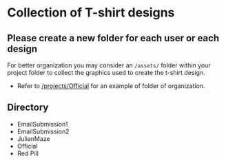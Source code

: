 # Collection of T-shirt designs
Please create a new folder for each user or each design
---
For better organization you may consider an `/assets/` folder within your project folder to collect the graphics used to create the t-shirt design.
- Refer to [/projects/Official](https://github.com/particlcommunity/pops/pop-0002/projects/Official) for an example of folder of organization.
## Directory
- EmailSubmission1
- EmailSubmission2
- JulianMaze
- Official
- Red Pill
